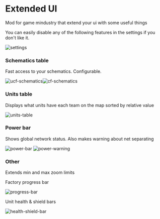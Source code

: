 # Extended UI

Mod for game mindustry that extend your ui with some useful things

You can easily disable any of the following features in the settings if you don't like it.

![settings](https://cdn.discordapp.com/attachments/606977691757051920/952553541459935242/Mindustry_nvrv3mEOuY.gif)

### Schematics table

Fast access to your schematics. Configurable.

![ucf-schematics](https://cdn.discordapp.com/attachments/606977691757051920/953003359235891263/unknown.png)![cf-schematics](https://cdn.discordapp.com/attachments/606977691757051920/953004472941027328/unknown.png)

### Units table

Displays what units have each team on the map sorted by relative value

![units-table](https://cdn.discordapp.com/attachments/606977691757051920/950541449554976788/unknown.png)

### Power bar

Shows global network status. Also makes warning about net separating

![power-bar](https://cdn.discordapp.com/attachments/606977691757051920/950107054088015952/unknown.png)
![power-warning](https://cdn.discordapp.com/attachments/606977691757051920/950106865902182480/unknown.png)

### Other

Extends min and max zoom limits

Factory progress bar

![progress-bar](https://cdn.discordapp.com/attachments/606977691757051920/951186180895023165/unknown.png)

Unit health & shield bars

![health-shield-bar](https://cdn.discordapp.com/attachments/606977691757051920/951889454824579092/unknown.png)
